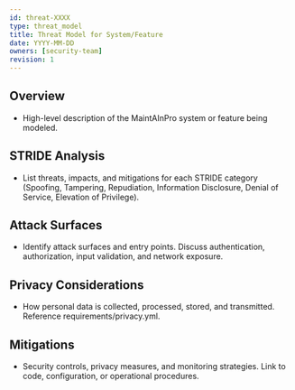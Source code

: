 ```yaml
---
id: threat-XXXX
type: threat_model
title: Threat Model for System/Feature
date: YYYY-MM-DD
owners: [security-team]
revision: 1
---
```


## Overview
- High-level description of the MaintAInPro system or feature being modeled.

## STRIDE Analysis
- List threats, impacts, and mitigations for each STRIDE category (Spoofing, Tampering, Repudiation, Information Disclosure, Denial of Service, Elevation of Privilege).

## Attack Surfaces
- Identify attack surfaces and entry points. Discuss authentication, authorization, input validation, and network exposure.

## Privacy Considerations
- How personal data is collected, processed, stored, and transmitted. Reference requirements/privacy.yml.

## Mitigations
- Security controls, privacy measures, and monitoring strategies. Link to code, configuration, or operational procedures.
